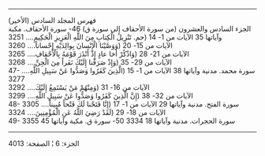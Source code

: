 ------------------------------------------------------------------------

فهرس المجلد السادس (الأخير)  
الجزء السادس والعشرون (من سورة الأحقاف إلى سورة ق) 46- سورة الأحقاف.
مكية وآياتها 35 الآيات من 1- 14 (حم. تَنْزِيلُ الْكِتابِ مِنَ اللَّهِ الْعَزِيزِ
الْحَكِيمِ.... 3251  
الآيات من 15- 20 (وَوَصَّيْنَا الْإِنْسانَ بِوالِدَيْهِ إِحْساناً.... 3260  
الآيات من 21- 28 (وَاذْكُرْ أَخا عادٍ إِذْ أَنْذَرَ قَوْمَهُ بِالْأَحْقافِ.... 3265  
الآيات من 29- 35 (وَإِذْ صَرَفْنا إِلَيْكَ نَفَراً مِنَ الْجِنِّ.... 3268  
47- سورة محمد. مدنية وآياتها 38 الآيات من 1- 15 (الَّذِينَ كَفَرُوا وَصَدُّوا عَنْ
سَبِيلِ اللَّهِ.... 3277  
الآيات من 16- 31 (وَمِنْهُمْ مَنْ يَسْتَمِعُ إِلَيْكَ.... 3292  
الآيات من 32- 38 (إِنَّ الَّذِينَ كَفَرُوا وَصَدُّوا عَنْ سَبِيلِ اللَّهِ.... 3299  
48- سورة الفتح. مدنية وآياتها 29 الآيات من 1- 17 (إِنَّا فَتَحْنا لَكَ فَتْحاً
مُبِيناً.... 3305  
الآيات من 18- 29 (لَقَدْ رَضِيَ اللَّهُ عَنِ الْمُؤْمِنِينَ.... 3324  
49- سورة الحجرات. مدنية وآياتها 18 3334 50- سورة ق. مكية وآياتها 45 3355

------------------------------------------------------------------------

الجزء: 6 ¦ الصفحة: 4013
